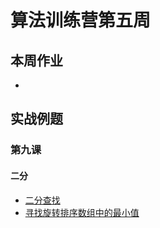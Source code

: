# 算法训练营第五周

## 本周作业
+ [](https://github.com/finger2011/algorithm/blob/master/week05/surrounded_regions.go)

## 实战例题

### 第九课 

#### 二分

+ [二分查找](https://github.com/finger2011/algorithm/blob/master/week05/onclass/binary_search.go)
+ [寻找旋转排序数组中的最小值](https://github.com/finger2011/algorithm/blob/master/week05/onclass/find_minimum_in_rotated_sorted_array.go)


